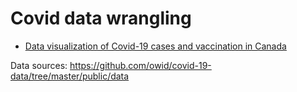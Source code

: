 # Covid data wrangling

* [Data visualization of Covid-19 cases and vaccination in Canada](https://kt1720.github.io/Covid-data-wrangling/OWID.html)

Data sources: https://github.com/owid/covid-19-data/tree/master/public/data
